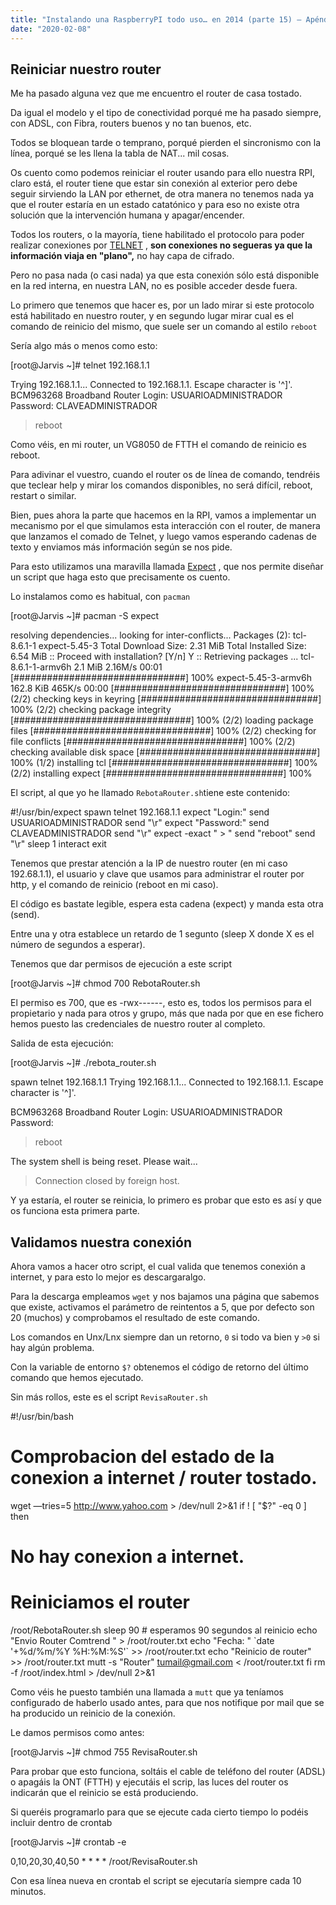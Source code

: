```yaml
---
title: "Instalando una RaspberryPI todo uso… en 2014 (parte 15) – Apéndice I"
date: "2020-02-08"
---
```


## Reiniciar nuestro router

Me ha pasado alguna vez que me encuentro el router de casa tostado.

Da igual el modelo y el tipo de conectividad porqué me ha pasado siempre, con ADSL, con Fibra, routers buenos y no tan buenos, etc.

Todos se bloquean tarde o temprano, porqué pierden el sincronismo con la línea, porqué se les llena la tabla de NAT... mil cosas.

Os cuento como podemos reiniciar el router usando para ello nuestra RPI, claro está, el router tiene que estar sin conexión al exterior pero debe seguir sirviendo la LAN por ethernet, de otra manera no tenemos nada ya que el router estaría en un estado catatónico y para eso no existe otra solución que la intervención humana y apagar/encender.

Todos los routers, o la mayoría, tiene habilitado el protocolo para poder realizar conexiones por [TELNET](http://es.wikipedia.org/wiki/Telnet) , **son conexiones no segueras ya que la información viaja en "plano",** no hay capa de cifrado.

Pero no pasa nada (o casi nada) ya que esta conexión sólo está disponible en la red interna, en nuestra LAN, no es posible acceder desde fuera.

Lo primero que tenemos que hacer es, por un lado mirar si este protocolo está habilitado en nuestro router, y en segundo lugar mirar cual es el comando de reinicio del mismo, que suele ser un comando al estilo `reboot`

Sería algo más o menos como esto:

\[root@Jarvis ~\]# telnet 192.168.1.1

Trying 192.168.1.1...
Connected to 192.168.1.1.
Escape character is '^\]'.
BCM963268 Broadband Router
Login: USUARIOADMINISTRADOR
Password: CLAVEADMINISTRADOR
> reboot

Como véis, en mi router, un VG8050 de FTTH el comando de reinicio es reboot.

Para adivinar el vuestro, cuando el router os de línea de comando, tendréis que teclear help y mirar los comandos disponibles, no será difícil, reboot, restart o similar.

Bien, pues ahora la parte que hacemos en la RPI, vamos a implementar un mecanismo por el que simulamos esta interacción con el router, de manera que lanzamos el comado de Telnet, y luego vamos esperando cadenas de texto y enviamos más información según se nos pide.

Para esto utilizamos una maravilla llamada [Expect](http://en.wikipedia.org/wiki/Expect) , que nos permite diseñar un script que haga esto que precisamente os cuento.

Lo instalamos como es habitual, con `pacman`

\[root@Jarvis ~\]# pacman -S expect

resolving dependencies...
looking for inter-conflicts...
Packages (2): tcl-8.6.1-1 expect-5.45-3
Total Download Size: 2.31 MiB
Total Installed Size: 6.54 MiB
:: Proceed with installation? \[Y/n\] Y
:: Retrieving packages ...
tcl-8.6.1-1-armv6h 2.1 MiB 2.16M/s       00:01 \[###############################\] 100%
expect-5.45-3-armv6h 162.8 KiB 465K/s    00:00 \[###############################\] 100%
(2/2) checking keys in keyring                 \[################################\] 100%
(2/2) checking package integrity               \[################################\] 100%
(2/2) loading package files                    \[################################\] 100%
(2/2) checking for file conflicts              \[################################\] 100%
(2/2) checking available disk space            \[################################\] 100%
(1/2) installing tcl                           \[################################\] 100%
(2/2) installing expect                        \[################################\] 100%

El script, al que yo he llamado `RebotaRouter.sh`tiene este contenido:

#!/usr/bin/expect
spawn telnet 192.168.1.1
expect "Login:"
send USUARIOADMINISTRADOR
send "\\r"
expect "Password:"
send CLAVEADMINISTRADOR
send "\\r"
expect -exact " > "
send "reboot"
send "\\r"
sleep 1
interact
exit

Tenemos que prestar atención a la IP de nuestro router (en mi caso 192.68.1.1), el usuario y clave que usamos para administrar el router por http, y el comando de reinicio (reboot en mi caso).

El código es bastate legible, espera esta cadena (expect) y manda esta otra (send).

Entre una y otra establece un retardo de 1 segunto (sleep X donde X es el número de segundos a esperar).

Tenemos que dar permisos de ejecución a este script

\[root@Jarvis ~\]# chmod 700 RebotaRouter.sh

El permiso es 700, que es -rwx------, esto es, todos los permisos para el propietario y nada para otros y grupo, más que nada por que en ese fichero hemos puesto las credenciales de nuestro router al completo.

Salida de esta ejecución:

\[root@Jarvis ~\]# ./rebota\_router.sh

spawn telnet 192.168.1.1
Trying 192.168.1.1...
Connected to 192.168.1.1.
Escape character is '^\]'.

BCM963268 Broadband Router
Login: USUARIOADMINISTRADOR
Password:
> reboot

The system shell is being reset. Please wait...
> Connection closed by foreign host.

Y ya estaría, el router se reinicia, lo primero es probar que esto es así y que os funciona esta primera parte.

## Validamos nuestra conexión

Ahora vamos a hacer otro script, el cual valida que tenemos conexión a internet, y para esto lo mejor es descargaralgo.

Para la descarga empleamos `wget` y nos bajamos una página que sabemos que existe, activamos el parámetro de reintentos a 5, que por defecto son 20 (muchos) y comprobamos el resultado de este comando.

Los comandos en Unx/Lnx siempre dan un retorno, `0` si todo va bien y `>0` si hay algún problema.

Con la variable de entorno `$?` obtenemos el código de retorno del último comando que hemos ejecutado.

Sin más rollos, este es el script `RevisaRouter.sh`

#!/usr/bin/bash
# Comprobacion del estado de la conexion a internet / router tostado.

wget —tries=5 http://www.yahoo.com > /dev/null 2>&1
if ! \[ "$?" -eq 0 \]
then
 # No hay conexion a internet.
 # Reiniciamos el router
 /root/RebotaRouter.sh
 sleep 90 # esperamos 90 segundos al reinicio
 echo "Envio Router Comtrend " > /root/router.txt
 echo "Fecha: " \`date '+%d/%m/%Y %H:%M:%S'\` >> /root/router.txt
 echo "Reinicio de router" >> /root/router.txt
 mutt -s "Router" tumail@gmail.com < /root/router.txt
fi
rm -f /root/index.html > /dev/null 2>&1

Como véis he puesto también una llamada a `mutt` que ya teníamos configurado de haberlo usado antes, para que nos notifique por mail que se ha producido un reinicio de la conexión.

Le damos permisos como antes:

\[root@Jarvis ~\]# chmod 755 RevisaRouter.sh

Para probar que esto funciona, soltáis el cable de teléfono del router (ADSL) o apagáis la ONT (FTTH) y ejecutáis el scrip, las luces del router os indicarán que el reinicio se está produciendo.

Si queréis programarlo para que se ejecute cada cierto tiempo lo podéis incluir dentro de crontab

\[root@Jarvis ~\]# crontab -e

0,10,20,30,40,50 \* \* \* \* /root/RevisaRouter.sh

Con esa línea nueva en crontab el script se ejecutaría siempre cada 10 minutos.
